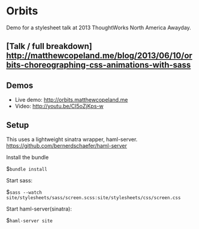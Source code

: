Orbits
=======

Demo for a stylesheet talk at 2013 ThoughtWorks North America Awayday.

## [Talk / full breakdown] http://matthewcopeland.me/blog/2013/06/10/orbits-choreographing-css-animations-with-sass

## Demos
* Live demo: http://orbits.matthewcopeland.me
* Video: http://youtu.be/CI5oZjKps-w


## Setup

This uses a lightweight sinatra wrapper, haml-server. https://github.com/bernerdschaefer/haml-server


Install the bundle

$`bundle install`


Start sass:

$`sass --watch site/stylesheets/sass/screen.scss:site/stylesheets/css/screen.css`


Start haml-server(sinatra):

$`haml-server site`
